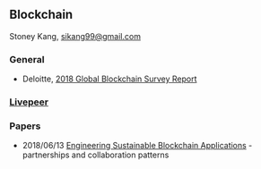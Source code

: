 ## Blockchain
Stoney Kang, sikang99@gmail.com


### General
- Deloitte, [2018 Global Blockchain Survey Report](https://www2.deloitte.com/us/en/pages/consulting/articles/innovation-blockchain-survey.html)



### [Livepeer](https://livepeer.org/)




### Papers
- 2018/06/13 [Engineering Sustainable Blockchain Applications](https://dl.eusset.eu/bitstream/20.500.12015/3161/1/blockchain2018_05.pdf)
		-  partnerships and collaboration patterns

